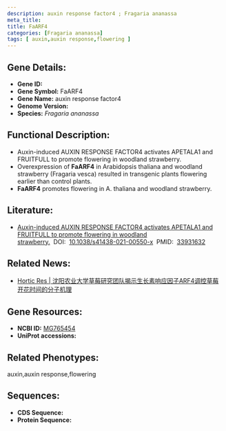 ```yaml
---
description: auxin response factor4 ; Fragaria ananassa
meta_title:
title: FaARF4
categories: [Fragaria ananassa]
tags: [ auxin,auxin response,flowering ]
---
```


## Gene Details:
- **Gene ID:**	[]()
- **Gene Symbol:** FaARF4
- **Gene Name:** auxin response factor4
- **Genome Version:** []()
- **Species:** *Fragaria ananassa*

## Functional Description:
   - Auxin-induced AUXIN RESPONSE FACTOR4 activates APETALA1 and FRUITFULL to promote flowering in woodland strawberry.
   - Overexpression of **FaARF4** in Arabidopsis thaliana and woodland strawberry (Fragaria vesca) resulted in transgenic plants flowering earlier than control plants.
   - **FaARF4** promotes flowering in A. thaliana and woodland strawberry.

## Literature:
   - [Auxin-induced AUXIN RESPONSE FACTOR4 activates APETALA1 and FRUITFULL to promote flowering in woodland strawberry.]( https://academic.oup.com/hr/article/doi/10.1038/s41438-021-00550-x/6446713?login=true)&nbsp;&nbsp;DOI:&nbsp;&nbsp;[10.1038/s41438-021-00550-x](https://academic.oup.com/hr/article/doi/10.1038/s41438-021-00550-x/6446713?login=true)&nbsp;&nbsp;PMID:&nbsp;&nbsp;[33931632](https://pubmed.ncbi.nlm.nih.gov/33931632/)

## Related News:
   - [Hortic Res | 沈阳农业大学草莓研究团队揭示生长素响应因子ARF4调控草莓开花时间的分子机理](https://mp.weixin.qq.com/s?__biz=MzIyOTY2NDYyNQ==&mid=2247514318&idx=6&sn=921b5310a0a974dc07be426be9290deb&chksm=e8bdcad0dfca43c6c96cc1212adb86163a283dcd4ac3cf0bae46fd2eb84ae1f412e52f3a8e76&scene=27#wechat_redirect)

## Gene Resources:
- **NCBI ID:** [MG765454](https://www.ncbi.nlm.nih.gov/gene/?term=MG765454)
- **UniProt accessions:** [](https://www.uniprot.org/uniprotkb//entry)

## Related Phenotypes:
auxin,auxin response,flowering

## Sequences:
- **CDS Sequence:**
- **Protein Sequence:**
